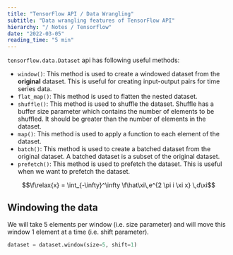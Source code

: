 ```yaml
---
title: "TensorFlow API / Data Wrangling"
subtitle: "Data wrangling features of TensorFlow API"
hierarchy: "/ Notes / Tensorflow"
date: "2022-03-05"
reading_time: "5 min"
---
```


`tensorflow.data.Dataset` api has following useful methods:
- `window()`: This method is used to create a windowed dataset from the **original** dataset. This is useful for creating input-output pairs for time series data.
- `flat_map()`: This method is used to flatten the nested dataset. 
- `shuffle()`: This method is used to shuffle the dataset. Shuffle has a buffer size parameter which contains the number of elements to be shuffled. It should be greater than the number of elements in the dataset.
- `map()`: This method is used to apply a function to each element of the dataset. 
- `batch()`: This method is used to create a batched dataset from the original dataset. A batched dataset is a subset of the original dataset.  
- `prefetch()`: This method is used to prefetch the dataset. This is useful when we want to prefetch the dataset.

```math
\f\relax{x} = \int_{-\infty}^\infty
    \f\hat\xi\,e^{2 \pi i \xi x}
    \,d\xi
```

## Windowing the data
We will take 5 elements per window (i.e. size parameter) and will move this window 1 element at a time (i.e. shift parameter). 
```python
dataset = dataset.window(size=5, shift=1)
```

